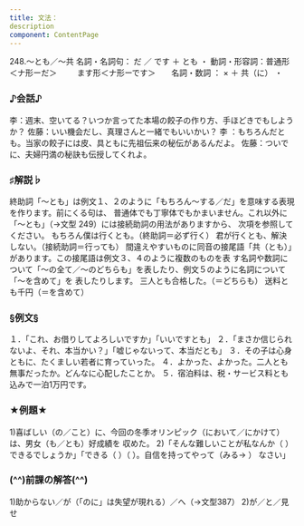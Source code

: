 ```yaml
---
title: 文法：
description
component: ContentPage
---
```



248.～とも／～共
名詞・名詞句： だ ／ です ＋ とも ・
動詞・形容詞：普通形＜ナ形ーだ＞      
  ます形＜ナ形ーです＞      
名詞・数詞 ： × ＋ 共（に） ・
### ♪会話♪
李：週末、空いてる？いつか言ってた本場の餃子の作り方、手ほどきでもしようか？
佐藤：いい機会だし、真理さんと一緒でもいいかい？
李 ：もちろんだとも。当家の餃子には皮、具ともに先祖伝来の秘伝があるんだよ。 佐藤：ついでに、夫婦円満の秘訣も伝授してくれよ。
### ♯解説♭
終助詞「～とも」は例文１、２のように「もちろん～する／だ」を意味する表現を作ります。前にくる句は、 普通体でも丁寧体でもかまいません。これ以外に「～とも」（→文型 249）には接続助詞の用法がありますから、 次項を参照してください。
もちろん僕は行くとも。（終助詞＝必ず行く） 君が行くとも、解決しない。（接続助詞＝行っても）
間違えやすいものに同音の接尾語「共（とも）」があります。この接尾語は例文３、４のように複数のものを表 す名詞や数詞について「～の全て／～のどちらも」を表したり、例文５のように名詞について「～を含めて」を 表したりします。
三人とも合格した。（＝どちらも） 送料とも千円（＝を含めて）
### §例文§
１．「これ、お借りしてよろしいですか」「いいですとも」
２．「まさか信じられないよ、それ、本当かい？」「嘘じゃないって、本当だとも」
３．その子は心身ともに、たくましい若者に育っていった。
４．よかった、よかった。二人とも無事だったか。どんなに心配したことか。
５．宿泊料は、税・サービス料とも込みで一泊1万円です。
### ★例題★
1)喜ばしい（の／こと）に、今回の冬季オリンピック（において／にかけて）は、男女（も／とも）好成績を 収めた。
2)「そんな難しいことが私なんか（ ）できるでしょうか」「できる（ ）（ ）。自信を持ってやって（みる→ ）
なさい」
### (^^)前課の解答(^^)
1)助からない／が（「のに」は失望が現れる）／へ（→文型387）
2)が／と／見せ
